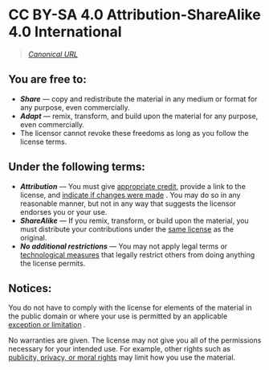 # CC BY-SA 4.0 Attribution-ShareAlike 4.0 International

> *[Canonical URL](https://creativecommons.org/licenses/by-sa/4.0/)*

## You are free to:

- ***Share*** — copy and redistribute the material in any medium or format for any purpose, even commercially.
- ***Adapt*** — remix, transform, and build upon the material for any purpose, even commercially.
- The licensor cannot revoke these freedoms as long as you follow the license terms.

## Under the following terms:

- ***Attribution*** — You must give [appropriate credit](https://creativecommons.org/licenses/by-sa/4.0/deed.en#ref-appropriate-credit), provide a link to the license, and [indicate if changes were made](https://creativecommons.org/licenses/by-sa/4.0/deed.en#ref-indicate-changes) . You may do so in any reasonable manner, but not in any way that suggests the licensor endorses you or your use.
- ***ShareAlike*** — If you remix, transform, or build upon the material, you must distribute your contributions under the [same license](https://creativecommons.org/licenses/by-sa/4.0/deed.en#ref-same-license) as the original.
- ***No additional restrictions*** — You may not apply legal terms or [technological measures](https://creativecommons.org/licenses/by-sa/4.0/deed.en#ref-technological-measures) that legally restrict others from doing anything the license permits.

## Notices:

You do not have to comply with the license for elements of the material in the public domain or where your use is permitted by an applicable [exception or limitation](https://creativecommons.org/licenses/by-sa/4.0/deed.en#ref-exception-or-limitation) .

No warranties are given. The license may not give you all of the permissions necessary for your intended use. For example, other rights such as [publicity, privacy, or moral rights](https://creativecommons.org/licenses/by-sa/4.0/deed.en#ref-publicity-privacy-or-moral-rights) may limit how you use the material.

